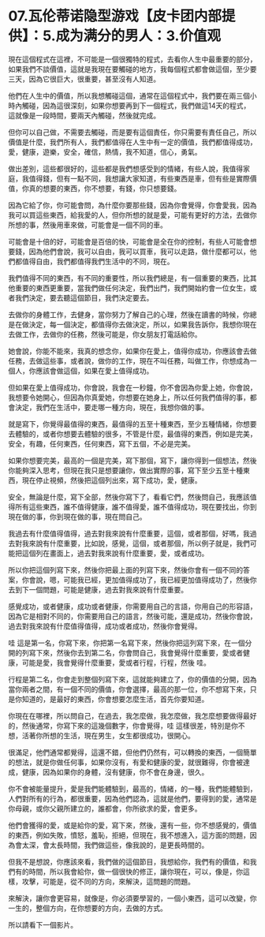 # 07.瓦伦蒂诺隐型游戏【皮卡团内部提供】：5.成为满分的男人：3.价值观

現在這個程式在這裡，不可能是一個很獨特的程式，去看你人生中最重要的部分，如果我們不談價值，這就是我現在要觸碰的地方，我每個程式都會做這個，至少要三天，因為它很巨大，很重要，甚至沒有人知道。

他們在人生中的價值，所以我想觸碰這個，通常在這個程式中，我們要在兩三個小時內觸碰，因為這很深刻，如果你想要再到下一個程式，我們做這14天的程式，這就像是一段時間，要兩天內觸碰，然後就完成。

但你可以自己做，不需要去觸碰，而是要有這個責任，你只需要有責任自己，所以價值是什麼，我們所有人，我們都值得在人生中有一定的價值，我們都值得成功，愛，健康，遊樂，安全，確信，熱情，我不知道，信心，勇氣。

做出差別，這些都很好的，這些都是我們想感受到的情緒，有些人說，我值得家庭，我值得錢，但有一點不同，我想讓大家知道，有些東西是車，但有些是實際價值，你真的想要的東西，你不想要，有錢，你只想要錢。

因為它給了你，你可能會問，為什麼你要那些錢，因為你會覺得，你會愛我，因為我可以買這些東西，給我愛的人，但你所想的就是愛，可能有更好的方法，去做你所想的事，然後用車來做，可能會是一個不同的車。

可能會是十倍的好，可能會是百倍的快，可能會是全在你的控制，有些人可能會想要錢，因為他們會說，我可以自由，我可以買車，我可以走路，做什麼都可以，他們都值得自由，我們都值得我們生活中的不同，現在。

我們值得不同的東西，有不同的重要性，所以我們總是，有一個重要的東西，比其他重要的東西更重要，當我們做任何決定，我們出門，我們開始約會一位女生，或者我們決定，要去聽這個節目，我們決定要去。

去做你的身體工作，去健身，當你努力了解自己的心理，然後在讀書的時候，你總是在做決定，每一個決定，都值得你去做決定，所以，如果我告訴你，我想你現在去做工作，去做你的任務，然後可能是，你女朋友打電話給你。

她會說，你能不能來，我真的想念你，如果你在愛上，值得你成功，你應該會去做任務，去做這些事，或者說，做你的工作，現在不叫任務，叫做工作，你想成為一個人，你應該會做這個，如果在愛上值得成功。

但如果在愛上值得成功，你會說，我會在一秒鐘，你不會因為你愛上她，你會說，我想要令她開心，但因為你真愛她，你想要在她身上，所以任何我們值得的事，都會決定，我們在生活中，要走哪一種方向，現在，我想你做的事。

就是寫下，你覺得最值得的東西，最值得的五至十種東西，至少五種情緒，你想要去體驗的，或者你想要去體驗的很多，不管是什麼，最值得的東西，例如是完美，安全，有趣，任何東西，任何東西，寫下五個，不必是完美。

如果你想要完美，最高的一個是完美，寫下那個，寫下，讓你得到一個想法，然後你能夠深入思考，但現在我只是想要讓你，做出實際的事，寫下至少五至十種東西，現在停止視頻，然後把這個列出來，寫下成功，愛，健康。

安全，無論是什麼，寫下全部，然後你寫下了，看看它們，然後問自己，我應該值得所有這些東西，誰不值得健康，誰不值得愛，誰不值得成功，現在要找出，你到現在做的事，你到現在做的事，現在問自己。

我過去有什麼值得值得，過去對我來說有什麼重要，這個，或者那個，好嗎，我過去對我來說有什麼重要，比如說，感覺，這個，或者那個，所以例子就是，我們可能把這個列在畫面上，過去對我來說有什麼重要，愛，或者成功。

所以你把這個列寫下來，然後你把最上面的列寫下來，然後你會有一個不同的答案，你會說，嗯，可能我已經，更加值得成功了，我已經更加值得成功了，然後你去到下一個問題，可能是健康，過去對我來說有什麼重要。

感覺成功，或者健康，成功或者健康，你需要用自己的言語，你用自己的形容語，因為它是相對不同的，你需要用自己的語言，然後可能，還是成功，然後你會說，過去對我來說有什麼值得值得，成功或者成功，然後你會覺得。

哇 這是第一名，你寫下來，你把第一名寫下來，然後你把這列寫下來，在一個分開的列寫下來，然後你去到第二名，你會問自己，我會覺得什麼重要，愛或者健康，可能是愛，我會覺得什麼重要，愛或者行程，行程，然後 哇。

行程是第二名，你會走到整個列寫下來，這就能夠建立了，你的價值的分開，因為當你兩者之間，有一個不同的價值，你會選擇，最高的那一位，你不想寫下來，只是你知道的，是最好的東西，你會想要怎麼生活，首先你要知道。

你現在在哪裡，所以問自己，在過去，我怎麼做，我怎麼做，我怎麼想要做得最好的，然後通常，你寫下來的這幾個數字，你會覺得，哇 這樣很差，特別是你不想，活著你所想的生活，現在男生，女生都很成功，很開心。

很滿足，他們通常都覺得，這還不錯，但他們仍然有，可以轉換的東西，一個簡單的想法，就是你做任何事，如果你沒有，有愛和健康的愛，就很難得，你會被達成，健康，因為如果你的身體，沒有健康，你不會在身邊，很久。

你不會被能量提升，愛是我們能體驗到，最高的，情緒，的一種，我們能體驗到，人們對所有的行為，都很重要，因為他們認為，這就是他們，要得到的愛，通常是你母親，或你父親所建立的，誰都會，你所欲求的愛，會更多。

他們會獲得的愛，或是給你的愛，寫下來，然後，還有一些，你不想感覺的，價值的東西，例如失敗，憤怒，羞恥，拒絕，但現在，我不想進入，這方面的問題，因為會太深，會太長時間，我們做這些，像我說的，是更長時間的。

但我不是想說，你應該來看，我們做的這個節目，我想給你，我們有的價值，和我們有的時間，所以我會給你，做一個很快的修正，讓你現在，可以，像是，你這樣，攻擊，可能是，從不同的方向，來解決，這問題的問題。

來解決，讓你會更容易，就像是，你必須要學習的，一個小東西，這可以改變，你一生的，整個方向，在你想要的方向，去做的方式。

所以請看下一個影片。